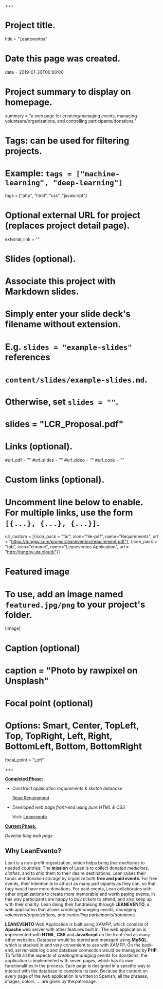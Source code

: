+++
# Project title.
title = "Leaneventos"

# Date this page was created.
date = 2019-01-30T00:00:00

# Project summary to display on homepage.
summary = "a web page for creating/managing events, managing volunteers/organizations, and controlling participants/donations."

# Tags: can be used for filtering projects.
# Example: `tags = ["machine-learning", "deep-learning"]`
tags = ["php", "html", "css", "javascript"]

# Optional external URL for project (replaces project detail page).
external_link = ""

# Slides (optional).
#   Associate this project with Markdown slides.
#   Simply enter your slide deck's filename without extension.
#   E.g. `slides = "example-slides"` references
#   `content/slides/example-slides.md`.
#   Otherwise, set `slides = ""`.
# slides = "LCR_Proposal.pdf"

# Links (optional).
#url_pdf = ""
#url_slides = ""
#url_video = ""
#url_code = ""

# Custom links (optional).
#   Uncomment line below to enable. For multiple links, use the form `[{...}, {...}, {...}]`.
url_custom = [{icon_pack = "far", icon="file-pdf", name="Requirements", url = "https://tungpv.com/project/leaneventos/requirement.pdf"}, {icon_pack = "fab", icon="chrome", name="Leaneventos Application", url = "http://tungpv.uta.cloud/"}]

# Featured image
# To use, add an image named `featured.jpg/png` to your project's folder.
[image]
# Caption (optional)
# caption = "Photo by rawpixel on Unsplash"

# Focal point (optional)
# Options: Smart, Center, TopLeft, Top, TopRight, Left, Right, BottomLeft, Bottom, BottomRight
focal_point = "Left"

+++

**<u>Completed Phase:</u>**

- *Construct application requirements & sketch database*

  [Read Requirement](https://tungpv.com/project/leaneventos/requirement.pdf)

- *Developed web page front-end using pure HTML & CSS*

  Visit: [Leanevento](http://tungpv.uta.cloud/)

<u>**Current Phase:**</u>

*Develop blog web page*

<h2>Why LeanEvento?</h2>

Lean is a non-profit organization, which helps bring *free medicines* to needed countries.
The **mission** of Lean is to collect donated *medicines*, *clothes*, and to *ship* them to their desire
destinations. Lean raises their funds and donation storage by organize both **free and paid events.**
For free events, their intention is to attract as many participants as they can, so that they would
have more donations. For paid events, Lean collaborates with other organizations to create more
memorable and worth paying events, in this way participants are happy to *buy tickets* to attend,
and also keep up with their charity. Lean doing their fundraising through **LEANEVENTO**, a web
application that allows *creating/managing events, managing volunteers/organizations, and*
*controlling participants/donations.*

**LEANEVENTO** Web Application is built using *XAMPP*, which consists of **Apache** web
server with other features built in. The web application is implemented with **HTML**, **CSS** and
**JavaScript** on the front-end as many other websites. Database would be stored and managed
using **MySQL**, which is stacked in and very convenient to use with XAMPP. On the back-end,
server-side logic and database connection would be managed by **PHP**. To fulfill all the aspects of
*creating/managing events* for donations, the application is implemented with seven pages, which
has its own functionalities in the process. Each page is designed in a specific way to interact with
the database to complete its task. Because the content on every page of the web application is
written in Spanish, all the phrases, images, colors, … are given by the patronage.







